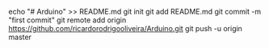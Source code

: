 echo "# Arduino" >> README.md
git init
git add README.md
git commit -m "first commit"
git remote add origin https://github.com/ricardorodrigooliveira/Arduino.git
git push -u origin master